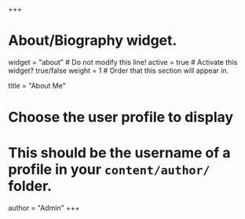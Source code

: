 +++
# About/Biography widget.
widget = "about"  # Do not modify this line!
active = true  # Activate this widget? true/false
weight = 1  # Order that this section will appear in.

title = "About Me"

# Choose the user profile to display
# This should be the username of a profile in your `content/author/` folder.
author = "Admin"
+++
